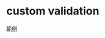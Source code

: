 # custom validation

[範例](https://stackblitz.com/edit/angular-formly-ngx-custom-validation-r5wmh6?file=src%2Fapp%2Fservices%2Fvalidator.ts)

